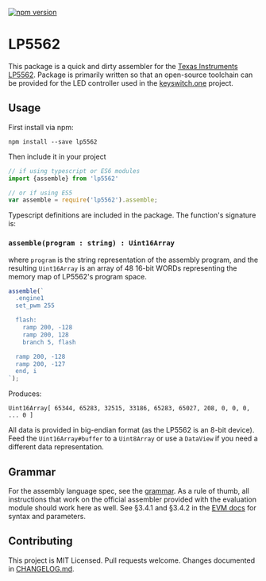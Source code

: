 [![npm version](https://badge.fury.io/js/lp5562.svg)](https://badge.fury.io/js/lp5562)

# LP5562

This package is a quick and dirty assembler for the [Texas Instruments LP5562][lp5562]. Package is primarily written so that an open-source toolchain can be provided for the LED controller used in the [keyswitch.one][kso] project.

## Usage

First install via npm:

    npm install --save lp5562

Then include it in your project

```typescript
// if using typescript or ES6 modules
import {assemble} from 'lp5562'

// or if using ES5
var assemble = require('lp5562').assemble;
```

Typescript definitions are included in the package. The function's signature is:

### `assemble(program : string) : Uint16Array`

where `program` is the string representation of the assembly program, and the resulting `Uint16Array` is an array of 48 16-bit WORDs representing the memory map of LP5562's program space.

```typescript
assemble(`
  .engine1
  set_pwm 255

  flash:
    ramp 200, -128
    ramp 200, 128
    branch 5, flash

  ramp 200, -128
  ramp 200, -127
  end, i
`);
```

Produces:

    Uint16Array[ 65344, 65283, 32515, 33186, 65283, 65027, 208, 0, 0, 0, ... 0 ]

All data is provided in big-endian format (as the LP5562 is an 8-bit device). Feed the `Uint16Array#buffer` to a `Uint8Array` or use a `DataView` if you need a different data representation.

## Grammar

For the assembly language spec, see the [grammar](src/lib/grammar.ne). As a rule of thumb, all instructions that work on the official assembler provided with the evaluation module should work here as well. See §3.4.1 and §3.4.2 in the [EVM docs](docs/snvu203a.pdf) for syntax and parameters.

## Contributing

This project is MIT Licensed. Pull requests welcome. Changes documented in [CHANGELOG.md](CHANGELOG.md).

[lp5562]: http://www.ti.com/product/LP5562
[kso]: http://keyswitch.one

